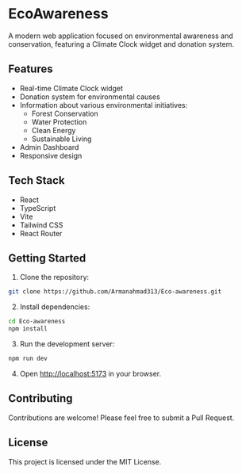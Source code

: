 # EcoAwareness

A modern web application focused on environmental awareness and conservation, featuring a Climate Clock widget and donation system.

## Features

- Real-time Climate Clock widget
- Donation system for environmental causes
- Information about various environmental initiatives:
  - Forest Conservation
  - Water Protection
  - Clean Energy
  - Sustainable Living
- Admin Dashboard
- Responsive design

## Tech Stack

- React
- TypeScript
- Vite
- Tailwind CSS
- React Router

## Getting Started

1. Clone the repository:
```bash
git clone https://github.com/Armanahmad313/Eco-awareness.git
```

2. Install dependencies:
```bash
cd Eco-awareness
npm install
```

3. Run the development server:
```bash
npm run dev
```

4. Open [http://localhost:5173](http://localhost:5173) in your browser.

## Contributing

Contributions are welcome! Please feel free to submit a Pull Request.

## License

This project is licensed under the MIT License. 